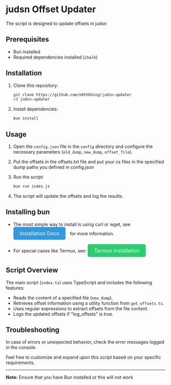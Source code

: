 # judsn Offset Updater

The script is designed to update offsets in judsn

## Prerequisites

- Bun installed
- Required dependencies installed (`chalk`)

## Installation

1. Clone this repository:

    ```bash
    git clone https://github.com/n0thhhing/judsn-updater
    cd judsn-updater
    ```

2. Install dependencies:

    ```bash
    bun install
    ```

## Usage

1. Open the `config.json` file in the `config` directory and configure the necessary parameters (`old_dump`, `new_dump`, `offset_file`).

2. Put the offsets in the offsets.txt file and put your cs files in the specified dump paths you defined in config.json

3. Run the script:

    ```bash
    bun run index.js
    ```

4. The script will update the offsets and log the results.

## Installing bun

- The most simple way to install is using curl or wget, see <a href="https://bun.sh/docs/installation" class="btn btn-primary">Installation Docs</a> for more information.

- For special cases like Termux, see: <a href="docs/TERMUX.md" class="btn btn-secondary">Termux Installation</a>

<style>
  /* Button Styles */
  .btn {
    display: inline-block;
    padding: 10px 20px;
    font-size: 16px;
    text-align: center;
    text-decoration: none;
    cursor: pointer;
    border-radius: 5px;
    transition: background-color 0.3s ease;
    margin-right: 10px; /* Add margin to separate buttons */
  }

  /* Primary Button */
  .btn-primary {
    background-color: #3498db;
    color: #fff;
  }

  /* Secondary Button */
  .btn-secondary {
    background-color: #2ecc71;
    color: #fff;
  }
</style>


## Script Overview

The main script (`index.ts`) uses TypeScript and includes the following features:

- Reads the content of a specified file (`new_dump`).
- Retrieves offset information using a utility function from `get_offsets.ts`.
- Uses regular expressions to extract offsets from the file content.
- Logs the updated offsets if "log_offsets" is true.

## Troubleshooting

In case of errors or unexpected behavior, check the error messages logged in the console.

Feel free to customize and expand upon this script based on your specific requirements.

---

**Note:** Ensure that you have Bun installed or this will not work

